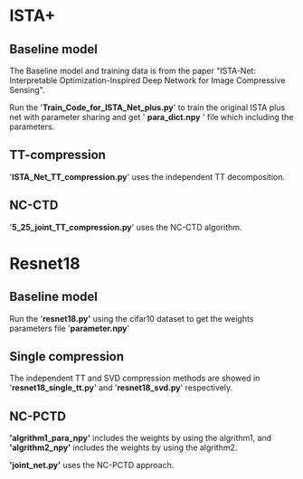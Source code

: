 # ISTA+

## Baseline model

The Baseline model and training data is from the paper "ISTA-Net: Interpretable Optimization-Inspired Deep Network for Image Compressive Sensing".

 Run the '**Train_Code_for_ISTA_Net_plus.py**' to train the original ISTA plus net with parameter sharing and get ' **para_dict.npy** '  file which including the parameters.

## TT-compression

'**ISTA_Net_TT_compression.py**' uses the independent TT decomposition.

## NC-CTD

 '**5_25_joint_TT_compression.py**'  uses the NC-CTD algorithm.

# Resnet18

## Baseline model

Run the '**resnet18.py'** using the cifar10 dataset to get the weights parameters file '**parameter.npy**'

## Single compression

The independent TT and SVD compression methods are showed in '**resnet18_single_tt.py**' and '**resnet18_svd.py**' respectively.

## NC-PCTD

 **'algrithm1_para_npy'** includes the weights by using the algrithm1, and **'algrithm2_npy'** includes the weights by using the algrithm2.

**'joint_net.py'** uses the NC-PCTD approach.







#### 
